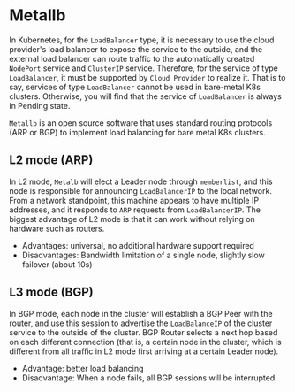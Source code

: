 # Metallb

In Kubernetes, for the `LoadBalancer` type, it is necessary to use the cloud provider's load balancer to expose the service to the outside, and the external load balancer can route traffic to the automatically created `NodePort` service and `ClusterIP` service.
Therefore, for the service of type `LoadBalancer`, it must be supported by `Cloud Provider` to realize it.
That is to say, services of type `LoadBalancer` cannot be used in bare-metal K8s clusters. Otherwise, you will find that the service of `LoadBalancer` is always in Pending state.



`Metallb` is an open source software that uses standard routing protocols (ARP or BGP) to implement load balancing for bare metal K8s clusters.

## L2 mode (ARP)

In L2 mode, `Metalb` will elect a Leader node through `memberlist`, and this node is responsible for announcing `LoadBalancerIP` to the local network.
From a network standpoint, this machine appears to have multiple IP addresses, and it responds to `ARP` requests from `LoadBalancerIP`.
The biggest advantage of L2 mode is that it can work without relying on hardware such as routers.

- Advantages: universal, no additional hardware support required
- Disadvantages: Bandwidth limitation of a single node, slightly slow failover (about 10s)

## L3 mode (BGP)

In BGP mode, each node in the cluster will establish a BGP Peer with the router, and use this session to advertise the `LoadBalanceIP` of the cluster service to the outside of the cluster.
BGP Router selects a next hop based on each different connection (that is, a certain node in the cluster, which is different from all traffic in L2 mode first arriving at a certain Leader node).

- Advantage: better load balancing
- Disadvantage: When a node fails, all BGP sessions will be interrupted